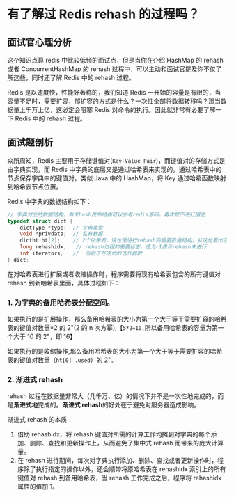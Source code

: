 # 有了解过 Redis rehash 的过程吗？



## 面试官心理分析

这个知识点算 redis 中比较低频的面试点，但是当你在介绍 HashMap 的 rehash 或者 ConcurrentHashMap 的 rehash 过程中，可以主动和面试官提及你不仅了解这些，同时还了解 Redis 中的 rehash 过程。

Redis 是以速度快，性能好著称的，我们知道 Redis 一开始的容量是有限的，当容量不足时，需要扩容，那扩容的方式是什么？一次性全部将数据转移吗？那当数据量上千万上亿，这必定会阻塞 Redis 对命令的执行。因此就非常有必要了解一下 Redis 中的 rehash 过程。

## 面试题剖析

众所周知，Redis 主要用于存储键值对(`Key-Value Pair`)，而键值对的存储方式是由字典实现，而 Redis 中字典的底层又是通过哈希表来实现的。通过哈希表中的节点保存字典中的键值对。类似 Java 中的 HashMap，将 Key 通过哈希函数映射到哈希表节点位置。

Redis 中字典的数据结构如下：

```c
// 字典对应的数据结构，有关hash表的结构可以参考redis源码，再次就不进行描述
typedef struct dict {
    dictType *type;  // 字典类型
    void *privdata;  // 私有数据
    dictht ht[2];    // 2个哈希表，这也是进行rehash的重要数据结构，从这也看出字典的底层通过哈希表进行实现。
    long rehashidx;   // rehash过程的重要标志，值为-1表示rehash未进行
    int iterators;   //  当前正在迭代的迭代器数
} dict;
```

在对哈希表进行扩展或者收缩操作时，程序需要将现有哈希表包含的所有键值对 rehash 到新哈希表里面，具体过程如下：

### 1. 为字典的备用哈希表分配空间。

如果执行的是扩展操作，那么备用哈希表的大小为第一个大于等于需要扩容的哈希表的键值对数量*2 的 2"(2 的 n 次方幂);【`5*2=10,`所以备用哈希表的容量为第一个大于 10 的 2"，即 16】

如果执行的是收缩操作,那么备用哈希表的大小为第一个大于等于需要扩容的哈希表的键值对数量（`ht[0] .used`）的 2"。

### 2. 渐进式 rehash

rehash 过程在数据量非常大（几千万、亿）的情况下并不是一次性地完成的，而是**渐进式地**完成的。**渐进式 rehash**的好处在于避免对服务器造成影响。

渐进式 rehash 的本质：

1. 借助 rehashidx，将 rehash 键值对所需的计算工作均摊到对字典的每个添加、删除、查找和更新操作上，从而避免了集中式 rehash 而带来的庞大计算量。
2. 在 rehash 进行期间，每次对字典执行添加、删除、查找或者更新操作时，程序除了执行指定的操作以外，还会顺带将原哈希表在 rehashidx 索引上的所有键值对 rehash 到备用哈希表，当 rehash 工作完成之后，程序将 rehashidx 属性的值加 1。
